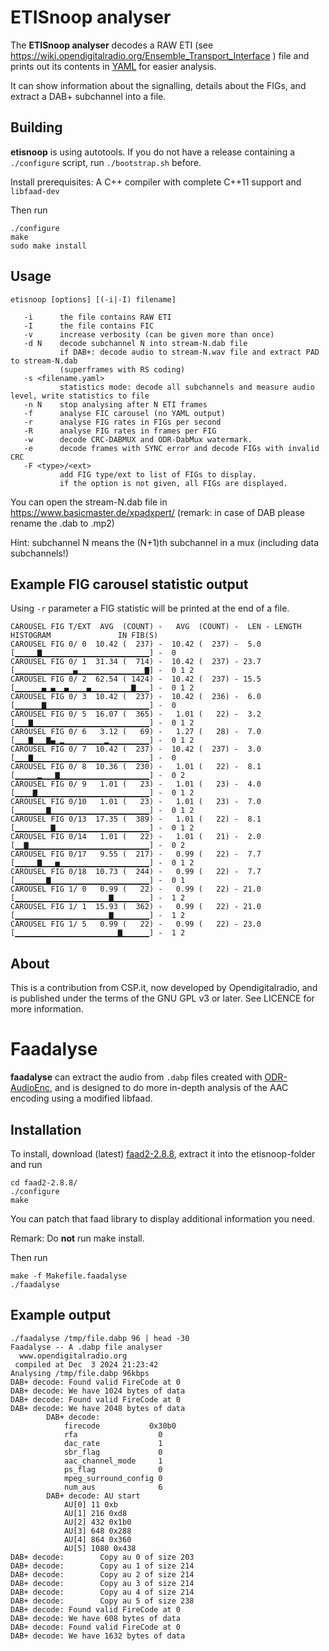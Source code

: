 ETISnoop analyser
=================

The **ETISnoop analyser** decodes a RAW ETI (see https://wiki.opendigitalradio.org/Ensemble_Transport_Interface ) file and prints out
its contents in [YAML](https://en.wikipedia.org/wiki/YAML) for easier analysis.

It can show information about the signalling, details about the FIGs,
and extract a DAB+ subchannel into a file.

Building
--------

**etisnoop** is using autotools. If you do not have a release containing a `./configure` script,
run `./bootstrap.sh` before.

Install prerequisites: A C++ compiler with complete C++11 support and `libfaad-dev`

Then run

    ./configure
    make
    sudo make install
    

Usage
-----

```
etisnoop [options] [(-i|-I) filename]

   -i      the file contains RAW ETI
   -I      the file contains FIC
   -v      increase verbosity (can be given more than once)
   -d N    decode subchannel N into stream-N.dab file
           if DAB+: decode audio to stream-N.wav file and extract PAD to stream-N.dab
           (superframes with RS coding)
   -s <filename.yaml>
           statistics mode: decode all subchannels and measure audio level, write statistics to file
   -n N    stop analysing after N ETI frames
   -f      analyse FIC carousel (no YAML output)
   -r      analyse FIG rates in FIGs per second
   -R      analyse FIG rates in frames per FIG
   -w      decode CRC-DABMUX and ODR-DabMux watermark.
   -e      decode frames with SYNC error and decode FIGs with invalid CRC
   -F <type>/<ext>
           add FIG type/ext to list of FIGs to display.
           if the option is not given, all FIGs are displayed.
```

You can open the stream-N.dab file in https://www.basicmaster.de/xpadxpert/ 
(remark: in case of DAB please rename the .dab to .mp2)

Hint: subchannel N means the (N+1)th subchannel in a mux (including data subchannels!)

Example FIG carousel statistic output
-------------------------------------

Using `-r` parameter a FIG statistic will be printed at the end of a file.

```
CAROUSEL FIG T/EXT  AVG  (COUNT) -   AVG  (COUNT) -  LEN - LENGTH HISTOGRAM               IN FIB(S)
CAROUSEL FIG 0/ 0  10.42 (  237) -  10.42 (  237) -  5.0 [▁▁▁▁▁▇▁▁▁▁▁▁▁▁▁▁▁▁▁▁▁▁▁▁▁▁▁▁▁▁] -  0
CAROUSEL FIG 0/ 1  31.34 (  714) -  10.42 (  237) - 23.7 [▁▁▁▁▁▁▁▁▁▁▁▁▁▄▁▁▁▁▁▁▁▁▁▁▁▁▁▁▁▇] -  0 1 2
CAROUSEL FIG 0/ 2  62.54 ( 1424) -  10.42 (  237) - 15.5 [▁▁▁▁▁▁▄▁▄▁▁▄▁▁▁▁▄▁▁▁▁▁▁▁▁▁▇▁▁▁] -  0 1 2
CAROUSEL FIG 0/ 3  10.42 (  237) -  10.42 (  236) -  6.0 [▁▁▁▁▁▁▇▁▁▁▁▁▁▁▁▁▁▁▁▁▁▁▁▁▁▁▁▁▁▁] -  0
CAROUSEL FIG 0/ 5  16.07 (  365) -   1.01 (   22) -  3.2 [▁▁▁▇▁▁▁▁▁▁▁▁▁▁▁▁▁▁▁▁▁▁▁▁▁▁▁▁▁▁] -  0 1 2
CAROUSEL FIG 0/ 6   3.12 (   69) -   1.27 (   28) -  7.0 [▁▁▁▇▁▁▁▇▄▁▂▁▁▁▁▁▁▁▁▁▂▁▁▁▁▁▁▁▁▁] -  0 1 2
CAROUSEL FIG 0/ 7  10.42 (  237) -  10.42 (  237) -  3.0 [▁▁▁▇▁▁▁▁▁▁▁▁▁▁▁▁▁▁▁▁▁▁▁▁▁▁▁▁▁▁] -  0
CAROUSEL FIG 0/ 8  10.36 (  230) -   1.01 (   22) -  8.1 [▁▁▁▁▁▂▁▁▁▇▁▁▁▁▁▁▁▁▁▁▁▁▁▁▁▁▁▁▁▁] -  0 2
CAROUSEL FIG 0/ 9   1.01 (   23) -   1.01 (   23) -  4.0 [▁▁▁▁▇▁▁▁▁▁▁▁▁▁▁▁▁▁▁▁▁▁▁▁▁▁▁▁▁▁] -  0 1 2
CAROUSEL FIG 0/10   1.01 (   23) -   1.01 (   23) -  7.0 [▁▁▁▁▁▁▁▇▁▁▁▁▁▁▁▁▁▁▁▁▁▁▁▁▁▁▁▁▁▁] -  0 1 2
CAROUSEL FIG 0/13  17.35 (  389) -   1.01 (   22) -  8.1 [▁▁▁▁▁▁▁▁▇▁▁▁▁▁▁▁▁▁▁▁▁▁▁▁▁▁▁▁▁▁] -  0 1 2
CAROUSEL FIG 0/14   1.01 (   22) -   1.01 (   21) -  2.0 [▁▁▇▁▁▁▁▁▁▁▁▁▁▁▁▁▁▁▁▁▁▁▁▁▁▁▁▁▁▁] -  0 2
CAROUSEL FIG 0/17   9.55 (  217) -   0.99 (   22) -  7.7 [▁▁▁▁▁▇▁▁▁▅▁▁▁▁▁▁▁▁▁▁▁▁▁▁▁▁▁▁▁▁] -  0 1 2
CAROUSEL FIG 0/18  10.73 (  244) -   0.99 (   22) -  7.7 [▁▁▁▁▁▁▁▇▁▁▁▁▁▁▁▁▁▁▁▁▁▁▁▁▁▁▁▁▁▁] -  0 1
CAROUSEL FIG 1/ 0   0.99 (   22) -   0.99 (   22) - 21.0 [▁▁▁▁▁▁▁▁▁▁▁▁▁▁▁▁▁▁▁▁▁▇▁▁▁▁▁▁▁▁] -  1 2
CAROUSEL FIG 1/ 1  15.93 (  362) -   0.99 (   22) - 21.0 [▁▁▁▁▁▁▁▁▁▁▁▁▁▁▁▁▁▁▁▁▁▇▁▁▁▁▁▁▁▁] -  1 2
CAROUSEL FIG 1/ 5   0.99 (   22) -   0.99 (   22) - 23.0 [▁▁▁▁▁▁▁▁▁▁▁▁▁▁▁▁▁▁▁▁▁▁▁▇▁▁▁▁▁▁] -  1 2
```

About
-----

This is a contribution from CSP.it, now developed by Opendigitalradio,
and is published under the terms of the GNU GPL v3 or later.
See LICENCE for more information.


Faadalyse
=========

**faadalyse** can extract the audio from `.dabp` files created with [ODR-AudioEnc](https://github.com/Opendigitalradio/ODR-AudioEnc),
and is designed to do more in-depth analysis of the AAC encoding using a modified
libfaad.

Installation
------------

To install, download (latest) [faad2-2.8.8](https://sourceforge.net/projects/faac/files/faad2-src/faad2-2.8.0/), extract it into the etisnoop-folder and run

    cd faad2-2.8.8/
    ./configure 
    make

You can patch that faad library to display additional information you need.

Remark: Do **not** run make install.

Then run

    make -f Makefile.faadalyse
    ./faadalyse

Example output
--------------

```
./faadalyse /tmp/file.dabp 96 | head -30
Faadalyse -- A .dabp file analyser
  www.opendigitalradio.org
 compiled at Dec  3 2024 21:23:42
Analysing /tmp/file.dabp 96kbps
DAB+ decode: Found valid FireCode at 0
DAB+ decode: We have 1024 bytes of data
DAB+ decode: Found valid FireCode at 0
DAB+ decode: We have 2048 bytes of data
		DAB+ decode:
			firecode           0x30b0
			rfa                  0
			dac_rate             1
			sbr_flag             0
			aac_channel_mode     1
			ps_flag              0
			mpeg_surround_config 0
			num_aus              6
		DAB+ decode: AU start
			AU[0] 11 0xb
			AU[1] 216 0xd8
			AU[2] 432 0x1b0
			AU[3] 648 0x288
			AU[4] 864 0x360
			AU[5] 1080 0x438
DAB+ decode:		Copy au 0 of size 203
DAB+ decode:		Copy au 1 of size 214
DAB+ decode:		Copy au 2 of size 214
DAB+ decode:		Copy au 3 of size 214
DAB+ decode:		Copy au 4 of size 214
DAB+ decode:		Copy au 5 of size 238
DAB+ decode: Found valid FireCode at 0
DAB+ decode: We have 608 bytes of data
DAB+ decode: Found valid FireCode at 0
DAB+ decode: We have 1632 bytes of data

```
